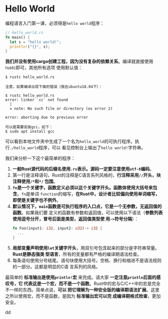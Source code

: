 Hello World
================================================================================
编程语言入门第一课，必须得是`hello world`程序：
```rust
// hello_world.rs
fn main() {
  let s = "hello world!";
  println!("{}", s);
}
```
**我们并没有使用cargo创建工程，因为没有复杂的依赖关系**。编译就直接使用rustc即可，其他所有选项
使用默认值：
```shell
$ rustc hello_world.rs
```
```
注意，如果编译出现下面的错误（我在ubuntu18.04下）：

$ rustc hello_world.rs
error: linker `cc` not found
  |
  = note: No such file or directory (os error 2)

error: aborting due to previous error

可以是需要安装gcc，如下：
$ sudo apt install gcc
```
可以看到本地文件夹中生成了一个名为`hello_world`的可执行程序。执行`./hello_world`程序，可以
看见控制台上输出了`hello world!`字符串。

我们来分析一下这个最简单的程序：
1. **一般Rust源代码的后缀名使用`.rs`表示。源码一定要注意使用`utf-8`编码**。
2. 第一行是注释语句，Rust的注释是C语言系列风格的，**行注释采用`//`开头，块注释使用`/*`和`*/`
包围**。
3. **`fn`是一个关键字，函数定义必须以这个关键字开头。函数体使用大括号来包含**。`fn`是单词
`function`的缩写，**在Rust中，设计者比较偏向使用单词缩写，即使是关键字也不例外**。
4. **默认情况下，`main`函数是可执行程序的入口点，它是一个无参数，无返回值的函数**。如果我们要
定义的函数有参数和返回值，可以使用以下语法（**参数列表使用逗号分开，冒号后面是类型，返回值类型使
用`->`符号分隔**）：
    ```rust
    fn Foo(input1: i32, input2: u32)-> i32 {
      ...
    }
    ```
5. **局部变量声明使用`let`关键字开头**，用双引号包含起来的部分是字符串常量。**Rust是静态强类
型语言**，所有的变量都有严格的编译期语法检查。
6. 每条语句使用分号结尾。语句块使用大括号。空格、换行和缩进不是语法规则的一部分。这都是明显的C语
言系列的风格。

最简单的 **标准输出是使用`println!`宏** 来完成。请大家 **一定注意`println`后面的感叹号，它
代表这是一个宏，而不是一个函数**。Rust中的宏与C/C++中的宏是完全不一样的东西。简单点说，**可以
把它理解为一种安全版的编译期语法扩展**。这里之所以使用宏，而不是函数，是因为 **标准输出宏可以完
成编译期格式检查**，更加安全。




































dd
